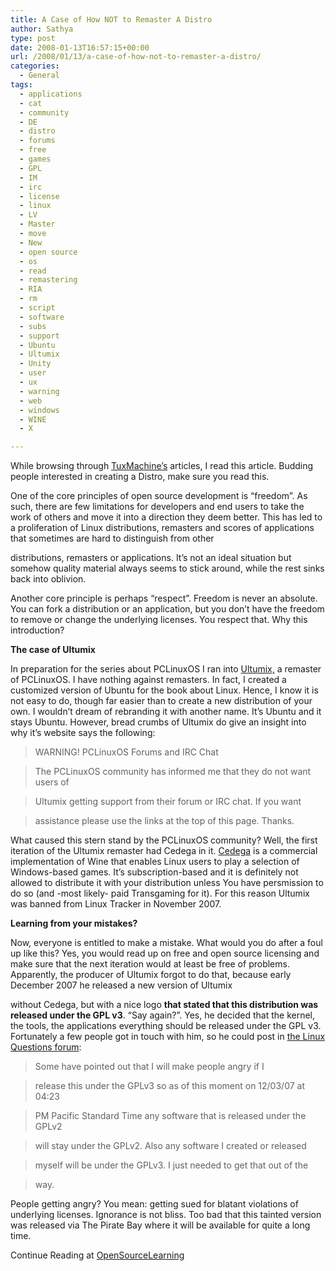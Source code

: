 ```yaml
---
title: A Case of How NOT to Remaster A Distro
author: Sathya
type: post
date: 2008-01-13T16:57:15+00:00
url: /2008/01/13/a-case-of-how-not-to-remaster-a-distro/
categories:
  - General
tags:
  - applications
  - cat
  - community
  - DE
  - distro
  - forums
  - free
  - games
  - GPL
  - IM
  - irc
  - license
  - linux
  - LV
  - Master
  - move
  - New
  - open source
  - os
  - read
  - remastering
  - RIA
  - rm
  - script
  - software
  - subs
  - support
  - Ubuntu
  - Ultumix
  - Unity
  - user
  - ux
  - warning
  - web
  - windows
  - WINE
  - X

---
```

While browsing through [TuxMachine&#8217;s][1] articles, I read this article. Budding people interested in creating a Distro, make sure you read this.

One of the core principles of open source development is “freedom”. As such, there are few limitations for developers and end users to take the work of others and move it into a direction they deem better. This has led to a proliferation of Linux distributions, remasters and scores of applications that sometimes are hard to distinguish from other
  
distributions, remasters or applications. It’s not an ideal situation but somehow quality material always seems to stick around, while the rest sinks back into oblivion.

Another core principle is perhaps “respect”. Freedom is never an absolute. You can fork a distribution or an application, but you don’t have the freedom to remove or change the underlying licenses. You respect that. Why this introduction?

<span style="font-weight: bold">The case of Ultumix</span>

<!--more-->


  
In preparation for the series about PCLinuxOS I ran into [Ultumix,][2] a remaster of PCLinuxOS. I have nothing against remasters. In fact, I created a customized version of Ubuntu for the book about Linux. Hence, I know it is not easy to do, though far easier than to create a new distribution of your own. I wouldn’t dream of rebranding it with another name. It’s Ubuntu and it stays Ubuntu. However, bread crumbs of Ultumix do give an insight into why it’s website says the following:

> WARNING! PCLinuxOS Forums and IRC Chat
  
> The PCLinuxOS community has informed me that they do not want users of
  
> Ultumix getting support from their forum or IRC chat. If you want
  
> assistance please use the links at the top of this page. Thanks.

What caused this stern stand by the PCLinuxOS community? Well, the first iteration of the Ultumix remaster had Cedega in it. [Cedega][3] is a commercial implementation of Wine that enables Linux users to play a selection of Windows-based games. It’s subscription-based and it is definitely not allowed to distribute it with your distribution unless You have persmission to do so (and -most likely- paid Transgaming for it). For this reason Ultumix was banned from Linux Tracker in November 2007.

<span style="font-weight: bold">Learning from your mistakes?</span>
  
Now, everyone is entitled to make a mistake. What would you do after a foul up like this? Yes, you would read up on free and open source licensing and make sure that the next iteration would at least be free of problems. Apparently, the producer of Ultumix forgot to do that, because early December 2007 he released a new version of Ultumix
  
without Cedega, but with a nice logo **that stated that this distribution was released under the GPL v3**. “Say again?”. Yes, he decided that the kernel, the tools, the applications everything should be released under the GPL v3. Fortunately a few people got in touch with him, so he could post in [the Linux Questions forum][4]:

> Some have pointed out that I will make people angry if I
  
> release this under the GPLv3 so as of this moment on 12/03/07 at 04:23
  
> PM Pacific Standard Time any software that is released under the GPLv2
  
> will stay under the GPLv2. Also any software I created or released
  
> myself will be under the GPLv3. I just needed to get that out of the
  
> way.

People getting angry? You mean: getting sued for blatant violations of underlying licenses. Ignorance is not bliss. Too bad that this tainted version was released via The Pirate Bay where it will be available for quite a long time.

Continue Reading at [OpenSourceLearning][5]

> 
>

 [1]: http://tuxmachines.org/
 [2]: http://www.mindblowingidea.com/Ultumix
 [3]: http://www.transgaming.com/
 [4]: http://www.linuxquestions.org/reviews/showproduct.php?product=806
 [5]: http://opensourcelearning.info/blog/?p=720